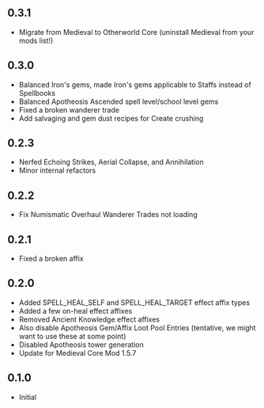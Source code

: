 ## 0.3.1
- Migrate from Medieval to Otherworld Core (uninstall Medieval from your mods list!)

## 0.3.0
- Balanced Iron's gems, made Iron's gems applicable to Staffs instead of Spellbooks
- Balanced Apotheosis Ascended spell level/school level gems
- Fixed a broken wanderer trade
- Add salvaging and gem dust recipes for Create crushing

## 0.2.3
- Nerfed Echoing Strikes, Aerial Collapse, and Annihilation
- Minor internal refactors

## 0.2.2
- Fix Numismatic Overhaul Wanderer Trades not loading

## 0.2.1
- Fixed a broken affix

## 0.2.0
- Added SPELL_HEAL_SELF and SPELL_HEAL_TARGET effect affix types
- Added a few on-heal effect affixes
- Removed Ancient Knowledge effect affixes
- Also disable Apotheosis Gem/Affix Loot Pool Entries (tentative, we might want to use these at some point)
- Disabled Apotheosis tower generation
- Update for Medieval Core Mod 1.5.7

## 0.1.0
- Initial